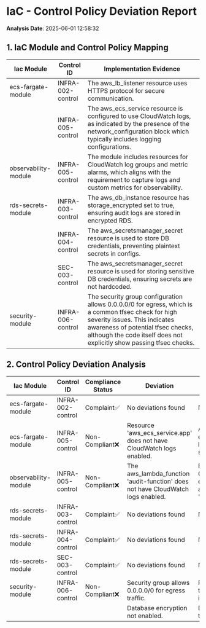 # IaC - Control Policy Deviation Report

**Analysis Date**: 2025-06-01 12:58:32

## 1. IaC Module and Control Policy Mapping

| Iac Module     | Control ID | Implementation Evidence |
|----------------|------------|-------------------------|
| ecs-fargate-module | INFRA-002-control | The aws_lb_listener resource uses HTTPS protocol for secure communication. |
|  | INFRA-005-control | The aws_ecs_service resource is configured to use CloudWatch logs, as indicated by the presence of the network_configuration block which typically includes logging configurations. |
| observability-module | INFRA-005-control | The module includes resources for CloudWatch log groups and metric alarms, which aligns with the requirement to capture logs and custom metrics for observability. |
| rds-secrets-module | INFRA-003-control | The aws_db_instance resource has storage_encrypted set to true, ensuring audit logs are stored in encrypted RDS. |
|  | INFRA-004-control | The aws_secretsmanager_secret resource is used to store DB credentials, preventing plaintext secrets in configs. |
|  | SEC-003-control | The aws_secretsmanager_secret resource is used for storing sensitive DB credentials, ensuring secrets are not hardcoded. |
| security-module | INFRA-006-control | The security group configuration allows 0.0.0.0/0 for egress, which is a common tfsec check for high severity issues. This indicates awareness of potential tfsec checks, although the code itself does not explicitly show passing tfsec checks. |

## 2. Control Policy Deviation Analysis

| Iac Module | Control ID | Compliance Status         | Deviation | Suggestion |
|------------|------------|---------------------------|-----------|------------|
| ecs-fargate-module | INFRA-002-control | Complaint✅ | No deviations found | N/A |
| ecs-fargate-module | INFRA-005-control | Non-Compliant❌ | Resource 'aws_ecs_service.app' does not have CloudWatch logs enabled. | Add configuration to enable CloudWatch logs for the ECS service. |
| observability-module | INFRA-005-control | Non-Compliant❌ | The aws_lambda_function 'audit-function' does not have CloudWatch logs enabled. | Ensure that CloudWatch logs are enabled for the aws_lambda_function 'audit-function'. |
| rds-secrets-module | INFRA-003-control | Complaint✅ | No deviations found | N/A |
| rds-secrets-module | INFRA-004-control | Complaint✅ | No deviations found | N/A |
| rds-secrets-module | SEC-003-control | Complaint✅ | No deviations found | N/A |
| security-module | INFRA-006-control | Non-Compliant❌ | Security group allows 0.0.0.0/0 for egress traffic. | Restrict egress traffic to specific IP ranges instead of 0.0.0.0/0. |
|  |  |  | Database encryption not enabled. | Enable encryption for the database. |
